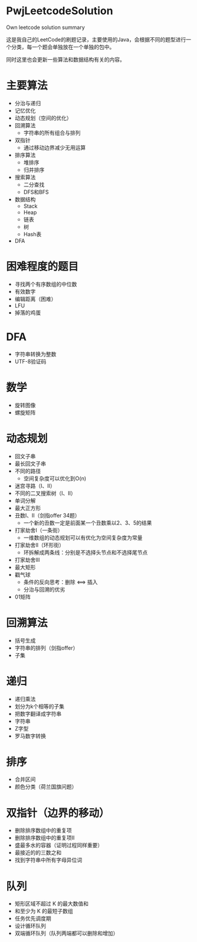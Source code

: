 # PwjLeetcodeSolution
Own leetcode solution summary

这是我自己的LeetCode的刷题记录，主要使用的Java，会根据不同的题型进行一个分类，每一个题会单独放在一个单独的包中。

同时这里也会更新一些算法和数据结构有关的内容。

# 主要算法
- 分治与递归
- 记忆优化
- 动态规划（空间的优化）
- 回溯算法
   - 字符串的所有组合与排列
- 双指针
   - 通过移动边界减少无用运算
- 排序算法
   - 堆排序
   - 归并排序
- 搜索算法
   - 二分查找
   - DFS和BFS
- 数据结构
   - Stack
   - Heap
   - 链表
   - 树
   - Hash表
- DFA

# 困难程度的题目

- 寻找两个有序数组的中位数
- 有效数字
- 编辑距离（困难）
- LFU
- 掉落的鸡蛋

# DFA
- 字符串转换为整数
- UTF-8验证码

# 数学
- 旋转图像
- 螺旋矩阵

# 动态规划
- 回文子串
- 最长回文子串
- 不同的路径
   - 空间复杂度可以优化到O(n)
- 迷宫寻路（Ⅰ、Ⅱ）
- 不同的二叉搜索树（Ⅰ、Ⅱ）
- 单词分解
- 最大正方形
- 丑数Ⅰ、Ⅱ（剑指offer 34题）
   - 一个新的丑数一定是前面某一个丑数乘以2、3、5的结果
- 打家劫舍Ⅰ（一条街）
   - 一维数组的动态规划可以有优化为空间复杂度为常量
- 打家劫舍Ⅱ（环形街）
   - 环拆解成两条线：分别是不选择头节点和不选择尾节点
- 打家劫舍Ⅲ
- 最大矩形
- 戳气球
   - 条件的反向思考：删除 <==> 插入
   - 分治与回溯的优劣
- 01矩阵

# 回溯算法
- 括号生成
- 字符串的排列（剑指offer）
- 子集

# 递归
- 递归乘法
- 划分为k个相等的子集
- 把数字翻译成字符串
- 字符串
- Z字型
- 罗马数字转换

# 排序
- 合并区间
- 颜色分类（荷兰国旗问题）

# 双指针（边界的移动）
- 删除排序数组中的重复项
- 删除排序数组中的重复项Ⅱ
- 盛最多水的容器（证明过程同样重要）
- 最接近的的三数之和
- 找到字符串中所有字母异位词

# 队列
- 矩形区域不超过 K 的最大数值和
- 和至少为 K 的最短子数组
- 任务优先调度期
- 设计循环队列
- 双端循环队列（队列两端都可以删除和增加）
